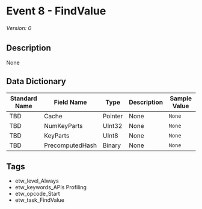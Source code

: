# Event 8 - FindValue
###### Version: 0

## Description
None

## Data Dictionary
|Standard Name|Field Name|Type|Description|Sample Value|
|---|---|---|---|---|
|TBD|Cache|Pointer|None|`None`|
|TBD|NumKeyParts|UInt32|None|`None`|
|TBD|KeyParts|UInt8|None|`None`|
|TBD|PrecomputedHash|Binary|None|`None`|

## Tags
* etw_level_Always
* etw_keywords_APIs Profiling
* etw_opcode_Start
* etw_task_FindValue
